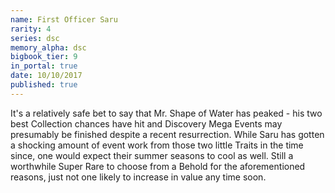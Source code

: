 ```yaml
---
name: First Officer Saru
rarity: 4
series: dsc
memory_alpha: dsc
bigbook_tier: 9
in_portal: true
date: 10/10/2017
published: true
---
```


It's a relatively safe bet to say that Mr. Shape of Water has peaked - his two best Collection chances have hit and Discovery Mega Events may presumably be finished despite a recent resurrection. While Saru has gotten a shocking amount of event work from those two little Traits in the time since, one would expect their summer seasons to cool as well. Still a worthwhile Super Rare to choose from a Behold for the aforementioned reasons, just not one likely to increase in value any time soon.
